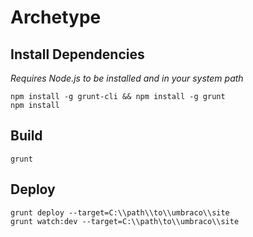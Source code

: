 Archetype
=========

## Install Dependencies ##
*Requires Node.js to be installed and in your system path*

    npm install -g grunt-cli && npm install -g grunt
    npm install

## Build ##
    grunt


## Deploy ##
    grunt deploy --target=C:\\path\\to\\umbraco\\site
    grunt watch:dev --target=C:\\path\to\\umbraco\\site